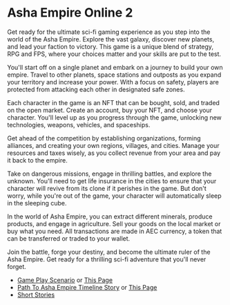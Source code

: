# Asha Empire Online 2

Get ready for the ultimate sci-fi gaming experience as you step into the world of the Asha Empire. Explore the vast galaxy, discover new planets, and lead your faction to victory. This game is a unique blend of strategy, RPG and FPS, where your choices matter and your skills are put to the test.

You'll start off on a single planet and embark on a journey to build your own empire. Travel to other planets, space stations and outposts as you expand your territory and increase your power. With a focus on safety, players are protected from attacking each other in designated safe zones.

Each character in the game is an NFT that can be bought, sold, and traded on the open market. Create an account, buy your NFT, and choose your character. You'll level up as you progress through the game, unlocking new technologies, weapons, vehicles, and spaceships.

Get ahead of the competition by establishing organizations, forming alliances, and creating your own regions, villages, and cities. Manage your resources and taxes wisely, as you collect revenue from your area and pay it back to the empire.

Take on dangerous missions, engage in thrilling battles, and explore the unknown. You'll need to get life insurance in the cities to ensure that your character will revive from its clone if it perishes in the game. But don't worry, while you're out of the game, your character will automatically sleep in the sleeping cube.

In the world of Asha Empire, you can extract different minerals, produce products, and engage in agriculture. Sell your goods on the local market or buy what you need. All transactions are made in AEC currency, a token that can be transferred or traded to your wallet.

Join the battle, forge your destiny, and become the ultimate ruler of the Asha Empire. Get ready for a thrilling sci-fi adventure that you'll never forget.

* [Game Play Scenario](https://github.com/Asha-Empire/Game-Play-Scenario/blob/main/README.md) or [This Page](https://asha-empire.github.io/Game-Play-Scenario/)
* [Path To Asha Empire Timeline Story](https://github.com/Asha-Empire/Game-Story/blob/main/README.md) or [This Page](https://asha-empire.github.io/Game-Story/)
* [Short Stories](https://github.com/Asha-Empire/Short-Stories/blob/main/README.md)
